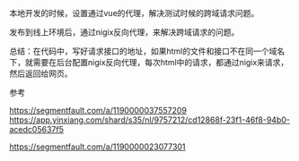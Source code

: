 本地开发的时候，设置通过vue的代理，解决测试时候的跨域请求问题。

发布到线上环境后，通过nigix反向代理，来解决跨域请求的问题。

总结：在代码中，写好请求接口的地址，如果html的文件和接口不在同一个域名下，就需要在后台配置nigix反向代理，每次html中的请求，都通过nigix来请求，然后返回给网页。

参考

https://segmentfault.com/a/1190000037557209  https://app.yinxiang.com/shard/s35/nl/9757212/cd12868f-23f1-46f8-94b0-acedc05637f5

https://segmentfault.com/a/1190000023077301